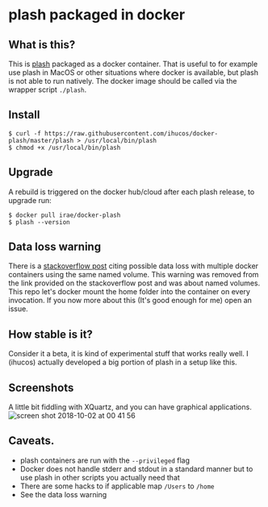 # plash packaged in docker

## What is this?
This is [plash](https://github.com/ihucos/plash) packaged as a docker container. That is useful to for example use plash in MacOS or other situations where docker is available, but plash is not able to run natively. The docker image should be called via the wrapper script `./plash`.

## Install
```
$ curl -f https://raw.githubusercontent.com/ihucos/docker-plash/master/plash > /usr/local/bin/plash
$ chmod +x /usr/local/bin/plash
```

## Upgrade
A rebuild is triggered on the docker hub/cloud after each plash release, to upgrade run:
```
$ docker pull irae/docker-plash
$ plash --version
```

## Data loss warning
There is a [stackoverflow post](https://stackoverflow.com/questions/39024895/is-it-safe-to-use-same-host-volume-in-multiple-containers) citing possible data loss with multiple docker containers using the same named volume. This warning was removed from the link provided on the stackoverflow post and was about named volumes. This repo let's docker mount the home folder into the container on every invocation. If you now more about this (It's good enough for me) open an issue.

## How stable is it?
Consider it a beta, it is kind of experimental stuff that works really well. I (ihucos) actually developed a big portion of plash in a setup like this.

## Screenshots
A little bit fiddling with XQuartz, and you can have graphical applications.
![screen shot 2018-10-02 at 00 41 56](https://user-images.githubusercontent.com/2066372/46319974-7a4ace80-c5dc-11e8-8841-44012e2a2b46.png)

## Caveats.

- plash containers are run with the `--privileged` flag
- Docker does not handle stderr and stdout in a standard manner but to use plash in other scripts you actually need that
- There are some hacks to if applicable map `/Users` to `/home`
- See the data loss warning
